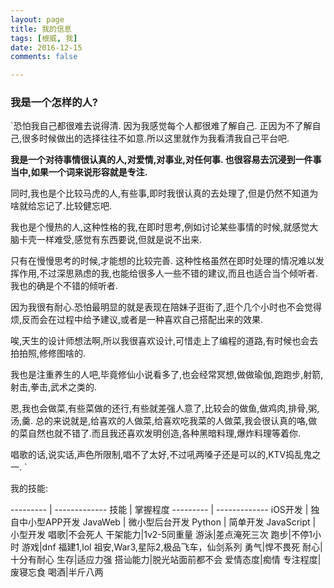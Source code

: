 ```yaml
---
layout: page
title: 我的信息
tags: [根威, 我]
date: 2016-12-15
comments: false

---
```


### 我是一个怎样的人?
`恐怕我自己都很难去说得清. 因为我感觉每个人都很难了解自己. 正因为不了解自己,很多时候做出的选择往往不如意.所以这里就作为我看清我自己平台吧.

**我是一个对待事情很认真的人,对爱情,对事业,对任何事.
也很容易去沉浸到一件事当中,如果一个词来说形容就是专注.**

同时,我也是个比较马虎的人,有些事,即时我很认真的去处理了,但是仍然不知道为啥就给忘记了.比较健忘吧.

我也是个慢热的人,这种性格的我,在即时思考,例如讨论某些事情的时候,就感觉大脑卡壳一样难受,感觉有东西要说,但就是说不出来.

只有在慢慢思考的时候,才能想的比较完善. 这种性格虽然在即时处理的情况难以发挥作用,不过深思熟虑的我,也能给很多人一些不错的建议,而且也适合当个倾听者.我也的确是个不错的倾听者.

因为我很有耐心.恐怕最明显的就是表现在陪妹子逛街了,逛个几个小时也不会觉得烦,反而会在过程中给予建议,或者是一种喜欢自己搭配出来的效果.

唉,天生的设计师想法啊,所以我很喜欢设计,可惜走上了编程的道路,有时候也会去拍拍照,修修图啥的.

我也是注重养生的人吧,毕竟修仙小说看多了,也会经常冥想,做做瑜伽,跑跑步,射箭,射击,拳击,武术之类的.

恩,我也会做菜,有些菜做的还行,有些就差强人意了,比较会的做鱼,做鸡肉,排骨,粥,汤,羹. 总的来说就是,给喜欢的人做菜,给喜欢吃我菜的人做菜,我会很认真的咯,做的菜自然也就不错了.而且我还喜欢发明创造,各种黑暗料理,爆炸料理等着你.

唱歌的话,说实话,声色所限制,唱不了太好,不过吼两嗓子还是可以的,KTV捣乱鬼之一.
`

我的技能:

--------- | -------------
技能 | 掌握程度
--------- | -------------
iOS开发 | 独自中小型APP开发
JavaWeb | 微小型后台开发
Python | 简单开发
JavaScript | 小型开发
唱歌|不会死人
干架能力|1v2-5同重量
游泳|差点淹死三次
跑步|不停1小时
游戏|dnf 福建1,lol 祖安,War3,星际2,极品飞车，仙剑系列
勇气|悍不畏死
耐心|十分有耐心
生存|适应力强
搭讪能力|脱光站面前都不会
爱情态度|痴情
专注程度|废寝忘食
喝酒|半斤八两







